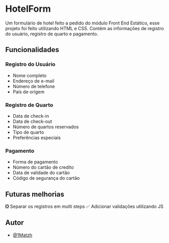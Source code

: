 
# HotelForm

Um formulário de hotel feito a pedido do módulo Front End Estático, esse projeto foi feito utilizando HTML e CSS. Contém as informações de registro do usuário, registro de quarto e pagamento.


## Funcionalidades

### Registro do Usuário
- Nome completo
- Endereço de e-mail
- Número de telefone
- País de origem

### Registro de Quarto
- Data de check-in
- Data de check-out
- Número de quartos reservados
- Tipo de quarto
- Preferências especiais

### Pagamento
- Forma de pagamento
- Número do cartão de credito
- Data de validade do cartão
- Código de segurança do cartão

## Futuras melhorias

❎ Separar os registros em multi steps
✅ Adicionar validações utilizando JS


## Autor

- [@1Matzh](https://github.com/1Matzh)


